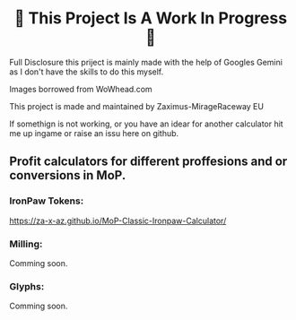 <h1 align="center"><strong>🚧 This Project Is A Work In Progress 🚧</strong></h1>  

Full Disclosure this priject is mainly made with the help of Googles Gemini as I don't have the skills to do this myself.  
  
Images borrowed from WoWhead.com  
  
This project is made and maintained by Zaximus-MirageRaceway EU  
  

If somethign is not working, or you have an idear for another calculator hit me up ingame or raise an issu here on github.  
  
## Profit calculators for different proffesions and or conversions in MoP.  
  
### IronPaw Tokens:  
https://za-x-az.github.io/MoP-Classic-Ironpaw-Calculator/  

### Milling:
Comming soon.  

### Glyphs:
Comming soon.  
